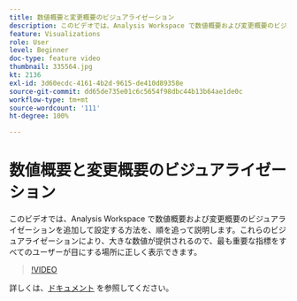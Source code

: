 ```yaml
---
title: 数値概要と変更概要のビジュアライゼーション
description: このビデオでは、Analysis Workspace で数値概要および変更概要のビジュアライゼーションを追加して設定する方法を、順を追って説明します。これらのビジュアライゼーションにより、大きな数値が提供されるので、最も重要な指標をすべてのユーザーが目にする場所に正しく表示できます。
feature: Visualizations
role: User
level: Beginner
doc-type: feature video
thumbnail: 335564.jpg
kt: 2136
exl-id: 3d60ecdc-4161-4b2d-9615-de410d89358e
source-git-commit: dd65de735e01c6c5654f98dbc44b13b64ae1de0c
workflow-type: tm+mt
source-wordcount: '111'
ht-degree: 100%

---
```


# 数値概要と変更概要のビジュアライゼーション

このビデオでは、Analysis Workspace で数値概要および変更概要のビジュアライゼーションを追加して設定する方法を、順を追って説明します。これらのビジュアライゼーションにより、大きな数値が提供されるので、最も重要な指標をすべてのユーザーが目にする場所に正しく表示できます。

>[!VIDEO](https://video.tv.adobe.com/v/335564/?quality=12&learn=on)

詳しくは、[ドキュメント](https://experienceleague.adobe.com/docs/analytics/analyze/analysis-workspace/visualizations/summary-number-change.html?lang=ja) を参照してください。
